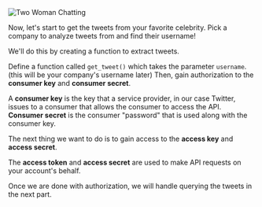 <img src="/home/kevin/Documents/GitKraken/curriculum/Computational-Social-Science-Twitter-Topic/projects/Lab1A-Visualizing-Tweets-Celebrities/image/pexels-photo-1311518.jpeg" alt="Two Woman Chatting"  />

Now, let's start to get the tweets from your favorite celebrity. Pick a company to analyze tweets from and find their username!

We'll do this by creating a function to extract tweets. 

Define a function called `get_tweet()` which takes the parameter `username`. (this will be your company's username later) Then, gain authorization to the **consumer key** and **consumer secret**.

A **consumer key** is the key that a service provider, in our case Twitter, issues to a consumer that allows the consumer to access the API. **Consumer secret** is the consumer "password" that is used along with the consumer key.



The next thing we want to do is to gain access to the **access key** and **access secret**.

The **access token** and **access secret** are used to make API requests on your account's behalf.



Once we are done with authorization, we will handle querying the tweets in the next part.